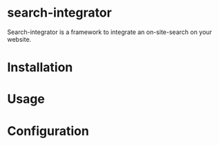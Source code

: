 # search-integrator

Search-integrator is a framework to integrate an on-site-search on your website.

# Installation

# Usage

# Configuration

